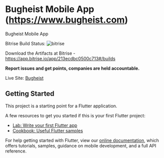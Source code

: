 # Bugheist Mobile App (https://www.bugheist.com)

Bugheist Mobile App

 
Bitrise Build Status: ![bitrise](https://app.bitrise.io/app/213ecdbc0500c713.svg?token=aYXrqOS_REpDEVIp2sjfAQ)

Download the Artifacts at Bitrise - https://app.bitrise.io/app/213ecdbc0500c713#/builds



**Report issues and get points, companies are held accountable.**

Live Site: [Bugheist](http://bugheist.com/)

## Getting Started

This project is a starting point for a Flutter application.

A few resources to get you started if this is your first Flutter project:

- [Lab: Write your first Flutter app](https://flutter.dev/docs/get-started/codelab)
- [Cookbook: Useful Flutter samples](https://flutter.dev/docs/cookbook)

For help getting started with Flutter, view our
[online documentation](https://flutter.dev/docs), which offers tutorials,
samples, guidance on mobile development, and a full API reference.


